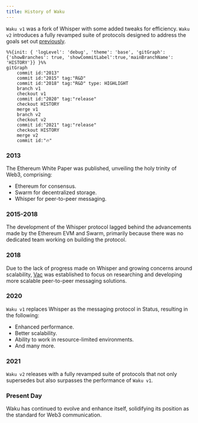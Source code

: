 ```yaml
---
title: History of Waku
---
```


`Waku v1` was a fork of Whisper with some added tweaks for efficiency. `Waku v2` introduces a fully revamped suite of protocols designed to address the goals set out [previously](/#motivation-and-goals).

```mermaid
%%{init: { 'logLevel': 'debug', 'theme': 'base', 'gitGraph': {'showBranches': true, 'showCommitLabel':true,'mainBranchName': 'HISTORY'}} }%%
gitGraph
    commit id:"2013"
    commit id:"2015" tag:"R&D"
    commit id:"2018" tag:"R&D" type: HIGHLIGHT
    branch v1
    checkout v1
    commit id:"2020" tag:"release"
    checkout HISTORY
    merge v1
    branch v2
    checkout v2
    commit id:"2021" tag:"release"
    checkout HISTORY
    merge v2
    commit id:"🔥"
```

### 2013

The Ethereum White Paper was published, unveiling the holy trinity of Web3, comprising:

- Ethereum for consensus.
- Swarm for decentralized storage.
- Whisper for peer-to-peer messaging.

### 2015-2018

The development of the Whisper protocol lagged behind the advancements made by the Ethereum EVM and Swarm, primarily because there was no dedicated team working on building the protocol.

### 2018

Due to the lack of progress made on Whisper and growing concerns around scalability, [Vac](https://vac.dev/) was established to focus on researching and developing more scalable peer-to-peer messaging solutions.

### 2020

`Waku v1` replaces Whisper as the messaging protocol in Status, resulting in the following:

- Enhanced performance.
- Better scalability.
- Ability to work in resource-limited environments.
- And many more.

### 2021

`Waku v2` releases with a fully revamped suite of protocols that not only supersedes but also surpasses the performance of `Waku v1`.

### Present Day

Waku has continued to evolve and enhance itself, solidifying its position as the standard for Web3 communication.